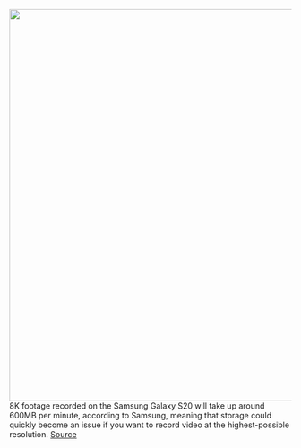 <img src='https://cdn.vox-cdn.com/thumbor/ePii1O_T-87a5vEvngapHjdVH_0=/0x0:2040x1360/1200x800/filters:focal(683x546:1009x872)/cdn.vox-cdn.com/uploads/chorus_image/image/66299458/vpavic_200206_3899_0166.0.jpg' width='700px' /><br/>
8K footage recorded on the Samsung Galaxy S20 will take up around 600MB per minute, according to Samsung, meaning that storage could quickly become an issue if you want to record video at the highest-possible resolution.
<a href='https://www.theverge.com/2020/2/12/21134451/samsung-galaxy-s20-8k-footage-recording-600mb-minute-storage-capacity'> Source <a/>